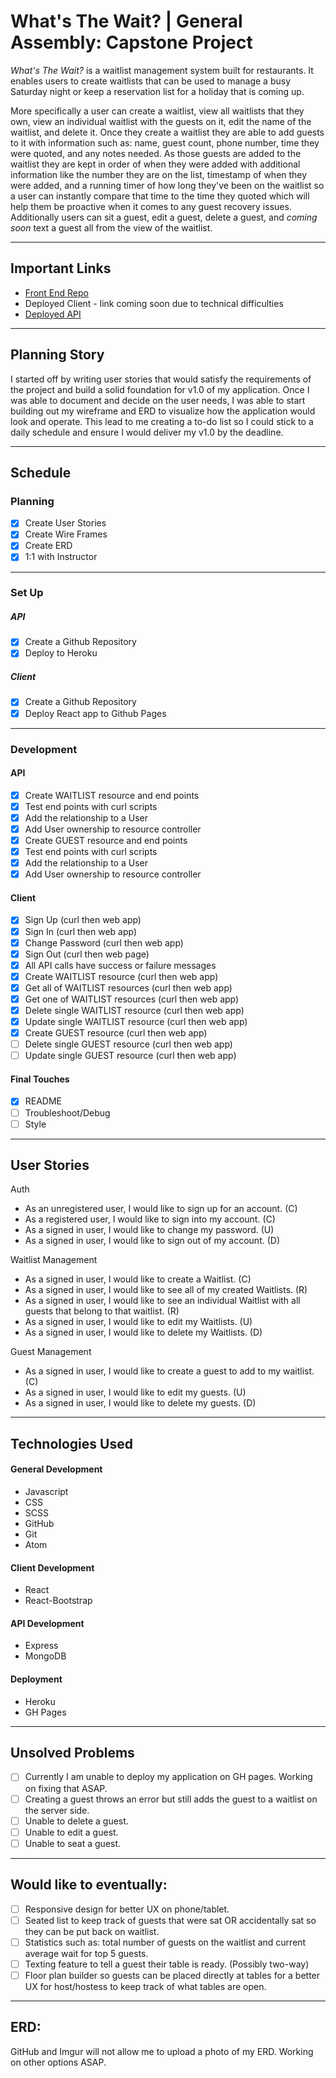 # What's The Wait? | General Assembly: Capstone Project

*What's The Wait?* is a waitlist management system built for restaurants. It enables users to create waitlists that can be used to manage a busy Saturday night or keep a reservation list for a holiday that is coming up. 

More specifically a user can create a waitlist, view all waitlists that they own, view an individual waitlist with the guests on it, edit the name of the waitlist, and delete it. Once they create a waitlist they are able to add guests to it with information such as: name, guest count, phone number, time they were quoted, and any notes needed. As those guests are added to the waitlist they are kept in order of when they were added with additional information like the number they are on the list, timestamp of when they were added, and a running timer of how long they've been on the waitlist so a user can instantly compare that time to the time they quoted which will help them be proactive when it comes to any guest recovery issues. Additionally users can sit a guest, edit a guest, delete a guest, and _coming soon_ text a guest all from the view of the waitlist. 
___
## Important Links
- [Front End Repo](https://github.com/mjeder/whats-the-wait-client)
- Deployed Client - link coming soon due to technical difficulties
- [Deployed API](https://whats-the-wait-api.herokuapp.com/)
___
## Planning Story
I started off by writing user stories that would satisfy the requirements of the project and build a solid foundation for v1.0 of my application. Once I was able to document and decide on the user needs, I was able to start building out my wireframe and ERD to visualize how the application would look and operate. This lead to me creating a to-do list so I could stick to a daily schedule and ensure I would deliver my v1.0 by the deadline.
___
## Schedule
### Planning
- [X] Create User Stories
- [X] Create Wire Frames
- [X] Create ERD
- [x] 1:1 with Instructor
___
### Set Up
##### API
- [x] Create a Github Repository
- [x] Deploy to Heroku

##### Client
- [x] Create a Github Repository
- [x] Deploy React app to Github Pages
___
### Development
#### API
- [x] Create WAITLIST resource and end points
- [x] Test end points with curl scripts
- [x] Add the relationship to a User
- [x] Add User ownership to resource controller
- [x] Create GUEST resource and end points
- [x] Test end points with curl scripts
- [x] Add the relationship to a User
- [x] Add User ownership to resource controller

#### Client
- [x] Sign Up (curl then web app)
- [x] Sign In (curl then web app)
- [x] Change Password (curl then web app)
- [x] Sign Out (curl then web page)
- [x] All API calls have success or failure messages
- [x] Create WAITLIST resource (curl then web app)
- [x] Get all of WAITLIST resources (curl then web app)
- [x] Get one of WAITLIST resources (curl then web app)
- [x] Delete single WAITLIST resource (curl then web app)
- [x] Update single WAITLIST resource (curl then web app)
- [x] Create GUEST resource (curl then web app)
- [ ] Delete single GUEST resource (curl then web app)
- [ ] Update single GUEST resource (curl then web app)

#### Final Touches
- [x] README
- [ ] Troubleshoot/Debug
- [ ] Style
___
## User Stories
Auth
- As an unregistered user, I would like to sign up for an account. (C)
- As a registered user, I would like to sign into my account. (C)
- As a signed in user, I would like to change my password. (U)
- As a signed in user, I would like to sign out of my account. (D)

Waitlist Management
- As a signed in user, I would like to create a Waitlist. (C)
- As a signed in user, I would like to see all of my created Waitlists. (R)
- As a signed in user, I would like to see an individual Waitlist with all guests that belong to that waitlist. (R)
- As a signed in user, I would like to edit my Waitlists. (U)
- As a signed in user, I would like to delete my Waitlists. (D)

Guest Management
- As a signed in user, I would like to create a guest to add to my waitlist. (C)
- As a signed in user, I would like to edit my guests. (U)
- As a signed in user, I would like to delete my guests. (D)
___
## Technologies Used
#### General Development
- Javascript
- CSS
- SCSS
- GitHub
- Git
- Atom

#### Client Development
- React
- React-Bootstrap

#### API Development
- Express
- MongoDB

#### Deployment
- Heroku
- GH Pages
___
## Unsolved Problems
- [ ] Currently I am unable to deploy my application on GH pages. Working on fixing that ASAP.
- [ ] Creating a guest throws an error but still adds the guest to a waitlist on the server side.
- [ ] Unable to delete a guest.
- [ ] Unable to edit a guest.
- [ ] Unable to seat a guest.
___
## Would like to eventually:
- [ ] Responsive design for better UX on phone/tablet.
- [ ] Seated list to keep track of guests that were sat OR accidentally sat so they can be put back on waitlist.
- [ ] Statistics such as: total number of guests on the waitlist and current average wait for top 5 guests.
- [ ] Texting feature to tell a guest their table is ready. (Possibly two-way)
- [ ] Floor plan builder so guests can be placed directly at tables for a better UX for host/hostess to keep track of what tables are open.

___
## ERD:
GitHub and Imgur will not allow me to upload a photo of my ERD. Working on other options ASAP.
